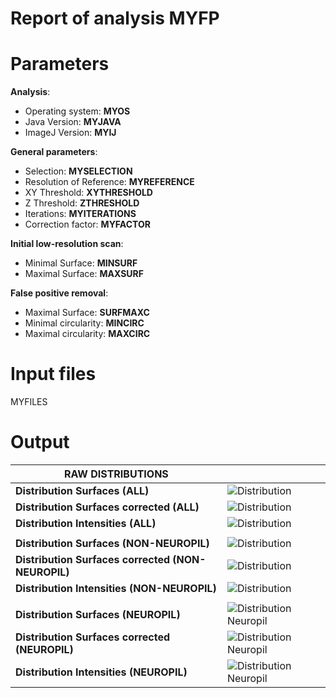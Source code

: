 **Report of analysis MYFP**
===

**Parameters**
==

**Analysis**:

- Operating system: **MYOS**
- Java Version: **MYJAVA**
- ImageJ Version: **MYIJ**

**General parameters**:

- Selection: **MYSELECTION**
- Resolution of Reference: **MYREFERENCE**
- XY Threshold: **XYTHRESHOLD**
- Z Threshold: **ZTHRESHOLD**
- Iterations: **MYITERATIONS**
- Correction factor: **MYFACTOR**

**Initial low-resolution scan**:

- Minimal Surface: **MINSURF**
- Maximal Surface: **MAXSURF**

**False positive removal**:

- Maximal Surface: **SURFMAXC**
- Minimal circularity: **MINCIRC**
- Maximal circularity: **MAXCIRC**   

**Input files**
==
MYFILES


**Output**
==


|**RAW DISTRIBUTIONS**||
|-------------------------------------|-----------------------------------|
|**Distribution Surfaces (ALL)**|![Distribution](DISTRAWJPG)|
|**Distribution Surfaces corrected (ALL)**|![Distribution](DISTJPG)|
|**Distribution Intensities (ALL)**|![Distribution](DISTIJPG)|
|   |   |
|**Distribution Surfaces (NON-NEUROPIL)**|![Distribution](DISTNNPRAWJPG)|
|**Distribution Surfaces corrected (NON-NEUROPIL)**|![Distribution](DISTNNPJPG)|
|**Distribution Intensities (NON-NEUROPIL)**|![Distribution](DISTNNPIJPG)|   |   |
|   |   |
|**Distribution Surfaces (NEUROPIL)**|![Distribution Neuropil](DISTNPRAWJPG)|  
|**Distribution Surfaces corrected (NEUROPIL)**|![Distribution Neuropil](DISTNPJPG)|
|**Distribution Intensities (NEUROPIL)**|![Distribution Neuropil](DISTNPIJPG)| |
